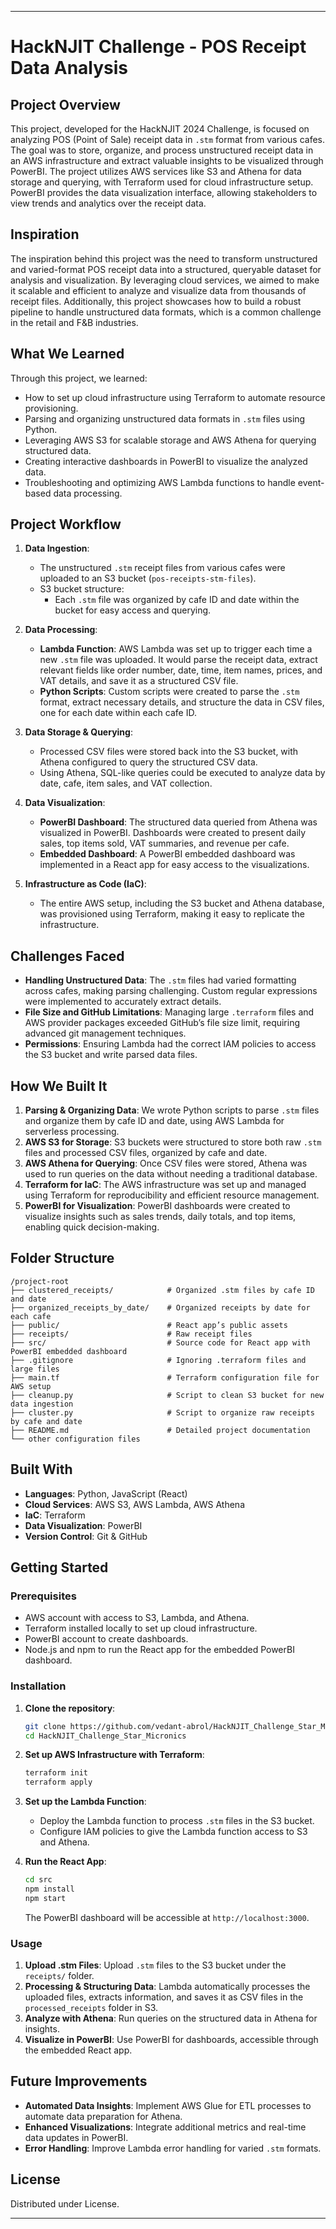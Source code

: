 

---

# HackNJIT Challenge - POS Receipt Data Analysis

## Project Overview

This project, developed for the HackNJIT 2024 Challenge, is focused on analyzing POS (Point of Sale) receipt data in `.stm` format from various cafes. The goal was to store, organize, and process unstructured receipt data in an AWS infrastructure and extract valuable insights to be visualized through PowerBI. The project utilizes AWS services like S3 and Athena for data storage and querying, with Terraform used for cloud infrastructure setup. PowerBI provides the data visualization interface, allowing stakeholders to view trends and analytics over the receipt data.

## Inspiration

The inspiration behind this project was the need to transform unstructured and varied-format POS receipt data into a structured, queryable dataset for analysis and visualization. By leveraging cloud services, we aimed to make it scalable and efficient to analyze and visualize data from thousands of receipt files. Additionally, this project showcases how to build a robust pipeline to handle unstructured data formats, which is a common challenge in the retail and F&B industries.

## What We Learned

Through this project, we learned:
- How to set up cloud infrastructure using Terraform to automate resource provisioning.
- Parsing and organizing unstructured data formats in `.stm` files using Python.
- Leveraging AWS S3 for scalable storage and AWS Athena for querying structured data.
- Creating interactive dashboards in PowerBI to visualize the analyzed data.
- Troubleshooting and optimizing AWS Lambda functions to handle event-based data processing.

## Project Workflow

1. **Data Ingestion**:
   - The unstructured `.stm` receipt files from various cafes were uploaded to an S3 bucket (`pos-receipts-stm-files`).
   - S3 bucket structure: 
     - Each `.stm` file was organized by cafe ID and date within the bucket for easy access and querying.
   
2. **Data Processing**:
   - **Lambda Function**: AWS Lambda was set up to trigger each time a new `.stm` file was uploaded. It would parse the receipt data, extract relevant fields like order number, date, time, item names, prices, and VAT details, and save it as a structured CSV file.
   - **Python Scripts**: Custom scripts were created to parse the `.stm` format, extract necessary details, and structure the data in CSV files, one for each date within each cafe ID.

3. **Data Storage & Querying**:
   - Processed CSV files were stored back into the S3 bucket, with Athena configured to query the structured CSV data.
   - Using Athena, SQL-like queries could be executed to analyze data by date, cafe, item sales, and VAT collection.

4. **Data Visualization**:
   - **PowerBI Dashboard**: The structured data queried from Athena was visualized in PowerBI. Dashboards were created to present daily sales, top items sold, VAT summaries, and revenue per cafe.
   - **Embedded Dashboard**: A PowerBI embedded dashboard was implemented in a React app for easy access to the visualizations.

5. **Infrastructure as Code (IaC)**:
   - The entire AWS setup, including the S3 bucket and Athena database, was provisioned using Terraform, making it easy to replicate the infrastructure.

## Challenges Faced

- **Handling Unstructured Data**: The `.stm` files had varied formatting across cafes, making parsing challenging. Custom regular expressions were implemented to accurately extract details.
- **File Size and GitHub Limitations**: Managing large `.terraform` files and AWS provider packages exceeded GitHub’s file size limit, requiring advanced git management techniques.
- **Permissions**: Ensuring Lambda had the correct IAM policies to access the S3 bucket and write parsed data files.

## How We Built It

1. **Parsing & Organizing Data**: We wrote Python scripts to parse `.stm` files and organize them by cafe ID and date, using AWS Lambda for serverless processing.
2. **AWS S3 for Storage**: S3 buckets were structured to store both raw `.stm` files and processed CSV files, organized by cafe and date.
3. **AWS Athena for Querying**: Once CSV files were stored, Athena was used to run queries on the data without needing a traditional database.
4. **Terraform for IaC**: The AWS infrastructure was set up and managed using Terraform for reproducibility and efficient resource management.
5. **PowerBI for Visualization**: PowerBI dashboards were created to visualize insights such as sales trends, daily totals, and top items, enabling quick decision-making.

## Folder Structure

```
/project-root
├── clustered_receipts/            # Organized .stm files by cafe ID and date
├── organized_receipts_by_date/    # Organized receipts by date for each cafe
├── public/                        # React app’s public assets
├── receipts/                      # Raw receipt files
├── src/                           # Source code for React app with PowerBI embedded dashboard
├── .gitignore                     # Ignoring .terraform files and large files
├── main.tf                        # Terraform configuration file for AWS setup
├── cleanup.py                     # Script to clean S3 bucket for new data ingestion
├── cluster.py                     # Script to organize raw receipts by cafe and date
├── README.md                      # Detailed project documentation
└── other configuration files
```

## Built With

- **Languages**: Python, JavaScript (React)
- **Cloud Services**: AWS S3, AWS Lambda, AWS Athena
- **IaC**: Terraform
- **Data Visualization**: PowerBI
- **Version Control**: Git & GitHub

## Getting Started

### Prerequisites

- AWS account with access to S3, Lambda, and Athena.
- Terraform installed locally to set up cloud infrastructure.
- PowerBI account to create dashboards.
- Node.js and npm to run the React app for the embedded PowerBI dashboard.

### Installation

1. **Clone the repository**:
   ```bash
   git clone https://github.com/vedant-abrol/HackNJIT_Challenge_Star_Micronics.git
   cd HackNJIT_Challenge_Star_Micronics
   ```

2. **Set up AWS Infrastructure with Terraform**:
   ```bash
   terraform init
   terraform apply
   ```

3. **Set up the Lambda Function**:
   - Deploy the Lambda function to process `.stm` files in the S3 bucket.
   - Configure IAM policies to give the Lambda function access to S3 and Athena.

4. **Run the React App**:
   ```bash
   cd src
   npm install
   npm start
   ```

   The PowerBI dashboard will be accessible at `http://localhost:3000`.

### Usage

1. **Upload .stm Files**: Upload `.stm` files to the S3 bucket under the `receipts/` folder.
2. **Processing & Structuring Data**: Lambda automatically processes the uploaded files, extracts information, and saves it as CSV files in the `processed_receipts` folder in S3.
3. **Analyze with Athena**: Run queries on the structured data in Athena for insights.
4. **Visualize in PowerBI**: Use PowerBI for dashboards, accessible through the embedded React app.

## Future Improvements

- **Automated Data Insights**: Implement AWS Glue for ETL processes to automate data preparation for Athena.
- **Enhanced Visualizations**: Integrate additional metrics and real-time data updates in PowerBI.
- **Error Handling**: Improve Lambda error handling for varied `.stm` formats.

## License

Distributed under License.

---
